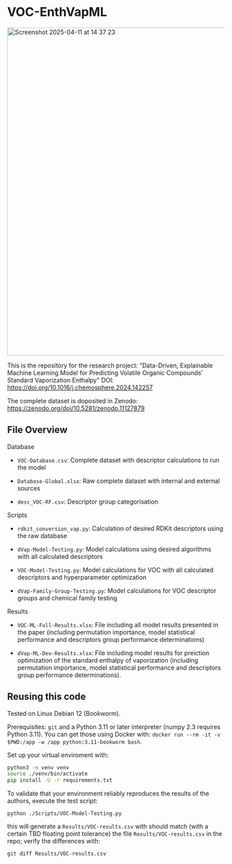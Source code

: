 # VOC-EnthVapML

<img width="759" alt="Screenshot 2025-04-11 at 14 37 23" src="https://github.com/user-attachments/assets/f16d78a5-f224-4741-b102-5047d595d239" />

This is the repository for the research project: "Data-Driven, Explainable Machine Learning Model for Predicting Volatile Organic Compounds’ Standard Vaporization Enthalpy" DOI: https://doi.org/10.1016/j.chemosphere.2024.142257

The complete dataset is doposited in Zenodo: https://zenodo.org/doi/10.5281/zenodo.11127879

## File Overview

Database

- `VOC-Database.csv`: Complete dataset with descriptor calculations to run the model

- `Database-Global.xlsx`: Raw complete dataset with internal and external sources

- `desc_VOC-RF.csv`: Descriptor group categorisation

Scripts

- `rdkit_conversion_vap.py`: Calculation of desired RDKit descriptors using the raw database

- `dVap-Model-Testing.py`: Model calculations using desired algorithms with all calculated descriptors

- `VOC-Model-Testing.py`: Model calculations for VOC with all calculated descriptors and hyperparameter optimization

- `dVap-Family-Group-Testing.py`: Model calculations for VOC descriptor groups and chemical family testing

Results

- `VOC-ML-Full-Results.xlsx`: File including all model results presented in the paper (including permutation importance, model statistical performance and descriptors group performance determinations)

- `dVap-ML-Dev-Results.xlsx`: File including model results for preiction optimization of the standard enthalpy of vaporization (including permutation importance, model statistical performance and descriptors group performance determinations).

## Reusing this code

Tested on Linux Debian 12 (Bookworm).

Prerequisites: `git` and a Python 3.11 or later interpreter (numpy 2.3 requires Python 3.11). You can get those using Docker with: `docker run --rm -it -v $PWD:/app -w /app python:3.11-bookworm bash`.

Set up your virtual enviroment with:

```sh
python3 -m venv venv
source ./venv/bin/activate
pip install -U -r requirements.txt
```

To validate that your environment reliably reproduces the results of the authors, execute the test script:

```
python ./Scripts/VOC-Model-Testing.py
```

this will generate a `Results/VOC-results.csv` with should match (with a certain TBD floating point tolerance) the file `Results/VOC-results.csv` in the repo; verify the differences with:

```
git diff Results/VOC-results.csv
```
